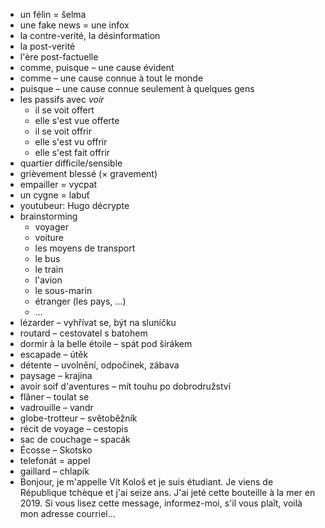 - un félin = šelma
- une fake news = une infox
- la contre-verité, la désinformation
- la post-verité
- l'ère post-factuelle
- comme, puisque – une cause évident
- comme – une cause connue à tout le monde
- puisque – une cause connue seulement à quelques gens
- les passifs avec *voir*
	- il se voit offert
	- elle s'est vue offerte
	- il se voit offrir
	- elle s'est vu offrir
	- elle s'est fait offrir
- quartier difficile/sensible
- grièvement blessé (× gravement)
- empailler = vycpat
- un cygne = labuť
- youtubeur: Hugo décrypte
- brainstorming
	- voyager
	- voiture
	- les moyens de transport
	- le bus
	- le train
	- l'avion
	- le sous-marin
	- étranger (les pays, …)
	- …
- lézarder – vyhřívat se, být na sluníčku
- routard – cestovatel s batohem
- dormir à la belle étoile – spát pod širákem
- escapade – útěk
- détente – uvolnění, odpočinek, zábava
- paysage – krajina
- avoir soif d'aventures – mít touhu po dobrodružství
- flâner – toulat se
- vadrouille – vandr
- globe-trotteur – světoběžník
- récit de voyage – cestopis
- sac de couchage – spacák
- Écosse – Skotsko
- telefonát = appel
- gaillard – chlapík
- Bonjour, je m'appelle Vít Kološ et je suis étudiant. Je viens de République tchèque et j'ai seize ans. J'ai jeté cette bouteille à la mer en 2019. Si vous lisez cette message, informez-moi, s'il vous plaît, voilà mon adresse courriel…